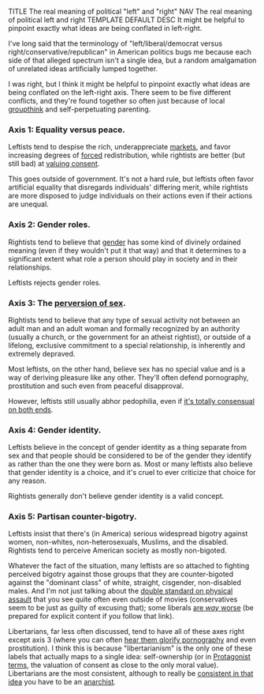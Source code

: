 TITLE The real meaning of political "left" and "right"
NAV The real meaning of political left and right
TEMPLATE DEFAULT
DESC It might be helpful to pinpoint exactly what ideas are being conflated in left-right.

I've long said that the terminology of "left/liberal/democrat versus right/conservative/republican" in American politics bugs me because each side of that alleged spectrum isn't a single idea, but a random amalgamation of unrelated ideas artificially lumped together.

I was right, but I think it might be helpful to pinpoint exactly what ideas are being conflated on the left-right axis. There seem to be five different conflicts, and they're found together so often just because of local [groupthink](https://yourbias.is/groupthink) and self-perpetuating parenting.

### Axis 1: Equality versus peace.

<div class="indent">

Leftists tend to despise the rich, underappreciate [markets](/protagonism/market), and favor increasing degrees of [forced](/protagonism/enforcement) redistribution, while rightists are better (but still bad) at [valuing consent](/protagonism/luck).

This goes outside of government. It's not a hard rule, but leftists often favor artificial equality that disregards individuals' differing merit, while rightists are more disposed to judge individuals on their actions even if their actions are unequal.

</div>

### Axis 2: Gender roles.

<div class="indent">

Rightists tend to believe that [gender](/protagonism/gender) has some kind of divinely ordained meaning (even if they wouldn't put it that way) and that it determines to a significant extent what role a person should play in society and in their relationships.

Leftists rejects gender roles.

</div>

### Axis 3: The [perversion of sex](/protagonism/impurity).

<div class="indent">

Rightists tend to believe that any type of sexual activity not between an adult man and an adult woman and formally recognized by an authority (usually a church, or the government for an atheist rightist), or outside of a lifelong, exclusive commitment to a special relationship, is inherently and extremely depraved.

Most leftists, on the other hand, believe sex has no special value and is a way of deriving pleasure like any other. They'll often defend pornography, prostitution and such even from peaceful disapproval.

However, leftists still usually abhor pedophilia, even if [it's totally consensual on both ends](/protagonism/age_of_consent).

</div>

### Axis 4: Gender identity.

<div class="indent">

Leftists believe in the concept of gender identity as a thing separate from sex and that people should be considered to be of the gender they identify as rather than the one they were born as. Most or many leftists also believe that gender identity is a choice, and it's cruel to ever criticize that choice for any reason.

Rightists generally don't believe gender identity is a valid concept.

</div>

### Axis 5: Partisan counter-bigotry.

<div class="indent">

Leftists insist that there's (in America) serious widespread bigotry against women, non-whites, non-heterosexuals, Muslims, and the disabled. Rightists tend to perceive American society as mostly non-bigoted.

Whatever the fact of the situation, many leftists are so attached to fighting perceived bigotry against those groups that they are counter-bigoted against the "dominant class" of white, straight, cisgender, non-disabled males. And I'm not just talking about the [double standard on physical assault](/fiction/sexist_tropes) that you see quite often even outside of movies (conservatives seem to be just as guilty of excusing that); some liberals [are *way* worse](https://www.youtube.com/watch?v=v11wfp8vmrM) (be prepared for explicit content if you follow that link).

</div>

Libertarians, far less often discussed, tend to have all of these axes right except axis 3 (where you can often [hear them glorify pornography](https://youtu.be/AspFfALQSsU?t=119) and even prostitution). I think this is because "libertarianism" is the only one of these labels that actually maps to a single idea: self-ownership (or in [Protagonist terms](/protagonism/virtues), the valuation of consent as close to the only moral value). Libertarians are the most consistent, although to really be [consistent in that idea](/argument/faction_ancap) you have to be an [anarchist](/protagonism/anarchism).
